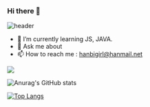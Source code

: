 ### Hi there 👋

![header](https://capsule-render.vercel.app/api?type=Waving&text=Queenbee's%20GitHub%20Profile&fontSize=50&color=gradient&height=250&animation=twinkling)


- 🌱 I’m currently learning JS, JAVA.
- 💬 Ask me about
- 📫 How to reach me : hanbigirl@hanmail.net

<!-- //Java
<img src="https://img.shields.io/badge/JAVA-007396?style=for-the-badge&logo=java&logoColor=white">
//MysQL
<img src="https://img.shields.io/badge/MySQL-4479A1?style=for-the-badge&logo=MySQL&logoColor=white">
//Oracle
<img src="https://img.shields.io/badge/Oracle-F80000?style=for-the-badge&logo=Oracle&logoColor=white">
//Eclipse
<img src="https://img.shields.io/badge/Eclipse-2C2255?style=for-the-badge&logo=Eclipse%20IDE&logoColor=white">
//github -->
<img src="https://img.shields.io/badge/github-181717?style=for-the-badge&logo=github&logoColor=white">
<!-- //aws
<img src="https://img.shields.io/badge/aws-232F3E?style=for-the-badge&logo=aws&logoColor=white"> -->

![Anurag's GitHub stats](https://github-readme-stats.vercel.app/api?username=honeybee-queenbee&show_icons=true&theme=dracula)

<!--
- 🔭 I’m currently working on ...
- 👯 I’m looking to collaborate on ...
- 🤔 I’m looking for help with ...
- 😄 Pronouns: ...
- ⚡ Fun fact: ...
-->

[![Top Langs](https://github-readme-stats.vercel.app/api/top-langs/?username=honeybee-queenbee&layout=compact)](https://github.com/anuraghazra/github-readme-stats)
  
</div>
